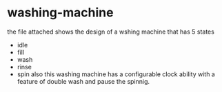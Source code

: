 # washing-machine
the file attached shows the design of a wshing machine that has 5 states
- idle
- fill
- wash
- rinse
- spin
also this washing machine has a configurable clock ability with a feature of double wash and pause the spinnig.
